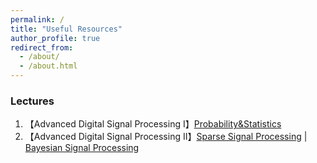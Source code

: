 ```yaml
---
permalink: /
title: "Useful Resources"
author_profile: true
redirect_from: 
  - /about/
  - /about.html
---
```


### Lectures
1. 【Advanced Digital Signal Processing I】[Probability&Statistics](https://www.bilibili.com/video/BV1ga4y157L5?spm_id_from=333.788.videopod.episodes&vd_source=80283fbc97092e937f74a290368d6852&p=1)
2. 【Advanced Digital Signal Processing II】[Sparse Signal Processing]([https://www.bilibili.com/video/BV1xusaeWErz/](https://www.bilibili.com/video/BV1xusaeWErz?spm_id_from=333.788.videopod.episodes&vd_source=80283fbc97092e937f74a290368d6852&p=11)) | [Bayesian Signal Processing](https://www.bilibili.com/video/BV1xusaeWErz?spm_id_from=333.788.videopod.episodes&vd_source=80283fbc97092e937f74a290368d6852&p=15)
